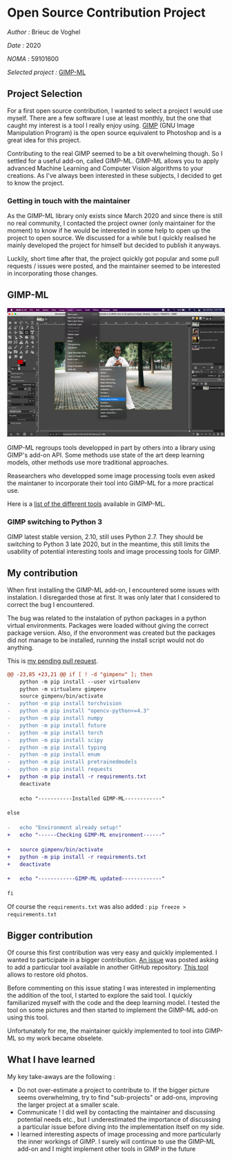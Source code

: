 # Open Source Contribution Project
*Author :* Brieuc de Voghel

*Date :* 2020

*NOMA :* 59101600

*Selected project :* [GIMP-ML](https://github.com/kritiksoman/GIMP-ML)

## Project Selection

For a first open source contribution, I wanted to select a project I would use myself. There are a few software I use at least monthly, but the one that caught my interest is a tool I really enjoy using. [GIMP](https://www.gimp.org/) (GNU Image Manipulation Program) is the open source equivalent to Photoshop and is a great idea for this project.

Contributing to the real GIMP seemed to be a bit overwhelming though. So I settled for a useful add-on, called GIMP-ML. GIMP-ML allows you to apply advanced Machine Learning and Computer Vision algorithms to your creations. As I've always been interested in these subjects, I decided to get to know the project.

### Getting in touch with the maintainer

As the GIMP-ML library only exists since March 2020 and since there is still no real community, I contacted the project owner (only maintainer for the moment) to know if he would be interested in some help to open up the project to open source. We discussed for a while but I quickly realised he mainly developed the project for himself but decided to publish it anyways.

Luckily, short time after that, the project quickly got popular and some pull requests / issues were posted, and the maintainer seemed to be interested in incorporating those changes.

## GIMP-ML

![GIMP-ML](https://github.com/kritiksoman/tmp/raw/master/screenshot.png)

GIMP-ML regroups tools developped in part by others into a library using GIMP's add-on API. Some methods use state of the art deep learning models, other methods use more traditional approaches.

Reasearchers who developped some image processing tools even asked the maintaner to incorporate their tool into GIMP-ML for a more practical use.


Here is a [list of the different tools](https://github.com/kritiksoman/GIMP-ML#tools) available in GIMP-ML.

### GIMP switching to Python 3

GIMP latest stable version, 2.10, still uses Python 2.7. They should be switching to Python 3 late 2020, but in the meantime, this still limits the usability of potential interesting tools and image processing tools for GIMP.

## My contribution

When first installing the GIMP-ML add-on, I encountered some issues with instalation. I disregarded those at first.
It was only later that I considered to correct the bug I encountered. 

The bug was related to the instalation of python packages in a python virtual environments. Packages were loaded without giving the correct package version.
Also, if the envoronment was created but the packages did not manage to be installed, running the install script would not do anything.

This is [my pending pull request](https://github.com/kritiksoman/GIMP-ML/pull/30).

``` diff
@@ -23,85 +23,21 @@ if [ ! -d "gimpenv" ]; then
	python -m pip install --user virtualenv
	python -m virtualenv gimpenv
	source gimpenv/bin/activate
-	python -m pip install torchvision
-	python -m pip install "opencv-python<=4.3"
-	python -m pip install numpy
-	python -m pip install future
-	python -m pip install torch
-	python -m pip install scipy
-	python -m pip install typing
-	python -m pip install enum
-	python -m pip install pretrainedmodels
-	python -m pip install requests
+	python -m pip install -r requirements.txt
	deactivate

	echo "-----------Installed GIMP-ML------------"

else

-	echo "Environment already setup!"
+	echo "------Checking GIMP-ML environment------"

+	source gimpenv/bin/activate
+	python -m pip install -r requirements.txt
+	deactivate

+	echo "------------GIMP-ML updated-------------"

fi
```

Of course the `requirements.txt` was also added : `pip freeze > requirements.txt`

## Bigger contribution

Of course this first contribution was very easy and quickly implemented. I wanted to participate in a bigger contribution. 
[An issue](https://github.com/kritiksoman/GIMP-ML/issues/29) was posted asking to add a particular tool available in another GitHub repository. [This tool](https://github.com/microsoft/Bringing-Old-Photos-Back-to-Life) allows to restore old photos.

Before commenting on this issue stating I was interested in implementing the addition of the tool, I started to explore the said tool. I quickly familiarized myself with the code and the deep learning model. I tested the tool on some pictures and then started to implement the GIMP-ML add-on using this tool.

Unfortunately for me, the maintainer quickly implemented to tool into GIMP-ML so my work became obselete.


## What I have learned

My key take-aways are the following :

* Do not over-estimate a project to contribute to. If the bigger picture seems overwhelming, try to find "sub-projects" or add-ons, improving the larger project at a smaller scale.
* Communicate ! I did well by contacting the maintainer and discussing potential needs etc., but I underestimated the importance of discussing a particular issue before diving into the implementation itself on my side.
* I learned interesting aspects of image processing and more particularly the inner workings of GIMP. I surely will continue to use the GIMP-ML add-on and I might implement other tools in GIMP in the future